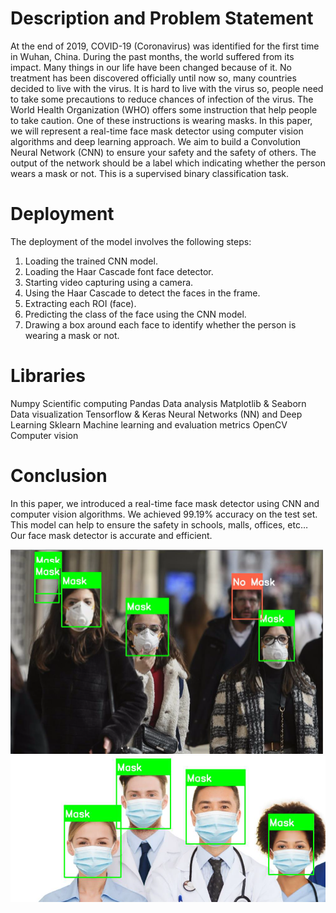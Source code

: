 # Description and Problem Statement

At the end of 2019, COVID-19 (Coronavirus) was identified for the first time in Wuhan, China. During the past months, the world suffered from its impact. Many things in our life have been changed because of it. No treatment has been discovered officially until now so, many countries decided to live with the virus. It is hard to live with the virus so, people need to take some precautions to reduce chances of infection of the virus.
The World Health Organization (WHO) offers some instruction that help people to take caution. One of these instructions is wearing masks. In this paper, we will represent a real-time face mask detector using computer vision algorithms and deep learning approach. We aim to build a Convolution Neural Network (CNN) to ensure your safety and the safety of others. The output of the network should be a label which indicating whether the person wears a mask or not. This is a supervised binary classification task.

# Deployment
The deployment of the model involves the following steps:
  1. Loading the trained CNN model.
  2. Loading the Haar Cascade font face detector.
  3. Starting video capturing using a camera.
  4. Using the Haar Cascade to detect the faces in the frame.
  5. Extracting each ROI (face).
  6. Predicting the class of the face using the CNN model.
  7. Drawing a box around each face to identify whether the person is wearing a mask or not.

# Libraries
Numpy                     Scientific computing
Pandas                    Data analysis
Matplotlib & Seaborn      Data visualization
Tensorflow & Keras        Neural Networks (NN) and Deep Learning
Sklearn                   Machine learning and evaluation metrics
OpenCV                    Computer vision

# Conclusion
In this paper, we introduced a real-time face mask detector using CNN and computer vision algorithms. We achieved 99.19% accuracy on the test set. This model can help to ensure the safety in schools, malls, offices, etc… 
Our face mask detector is accurate and efficient.


<img src="images/Sample1.png" width="500px" />
<img src="images/Sample2.png" />
